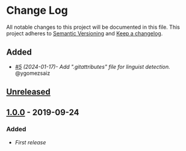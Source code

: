 # Change Log
All notable changes to this project will be documented in this file.
This project adheres to [Semantic Versioning](http://semver.org/) and [Keep a changelog](https://github.com/olivierlacan/keep-a-changelog).

## Added
- *[#5](https://github.com/idealista/mapnik_role/pull/5) (2024-01-17)- Add ".gitattributes" file for linguist detection.* @ygomezsaiz

## [Unreleased]

## [1.0.0] - 2019-09-24
### Added
- *First release*

[Unreleased]: https://github.com/idealista/mapnik_role/tree/develop
[1.0.0]: https://github.com/idealista/mapnik_role/tree/1.0.0
